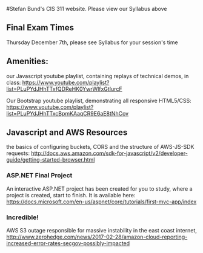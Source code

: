 
#Stefan Bund's CIS 311 website. Please view our Syllabus above
## Final Exam Times
Thursday December 7th, please see Syllabus for your session's time

## Amenities: 
our Javascript youtube playlist, containing replays of technical demos, in class: https://www.youtube.com/playlist?list=PLuPYdJHhTTxfQDReHK0YwrWlfxGtIurcF

Our Bootstrap youtube playlist, demonstrating all responsive HTML5/CSS: https://www.youtube.com/playlist?list=PLuPYdJHhTTxcBpmKAaqCR9E6aE8tNhCov

## Javascript and AWS Resources
the basics of configuring buckets, CORS and the structure of AWS-JS-SDK requests: http://docs.aws.amazon.com/sdk-for-javascript/v2/developer-guide/getting-started-browser.html

### ASP.NET Final Project
An interactive ASP.NET project has been created for you to study, where a project is created, start to finish. It is available here: https://docs.microsoft.com/en-us/aspnet/core/tutorials/first-mvc-app/index

### Incredible!
AWS S3 outage responsible for massive instability in the east coast internet, http://www.zerohedge.com/news/2017-02-28/amazon-cloud-reporting-increased-error-rates-secgov-possibly-impacted
